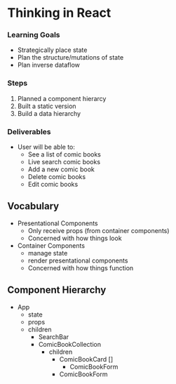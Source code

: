 # Thinking in React


### Learning Goals
- Strategically place state
- Plan the structure/mutations of state
- Plan inverse dataflow

### Steps
1. Planned a component hierarcy
2. Built a static version
3. Build a data hierarchy

### Deliverables
- User will be able to:
    - See a list of comic books
    - Live search comic books
    - Add a new comic book
    - Delete comic books
    - Edit comic books


## Vocabulary
- Presentational Components
    - Only receive props (from container components)
    - Concerned with how things look
- Container Components
    - manage state
    - render presentational components
    - Concerned with how things function

## Component Hierarchy

* App
    * state
    * props
    * children
        * SearchBar
        * ComicBookCollection
            * children
                * ComicBookCard [] 
                    * ComicBookForm
                * ComicBookForm



